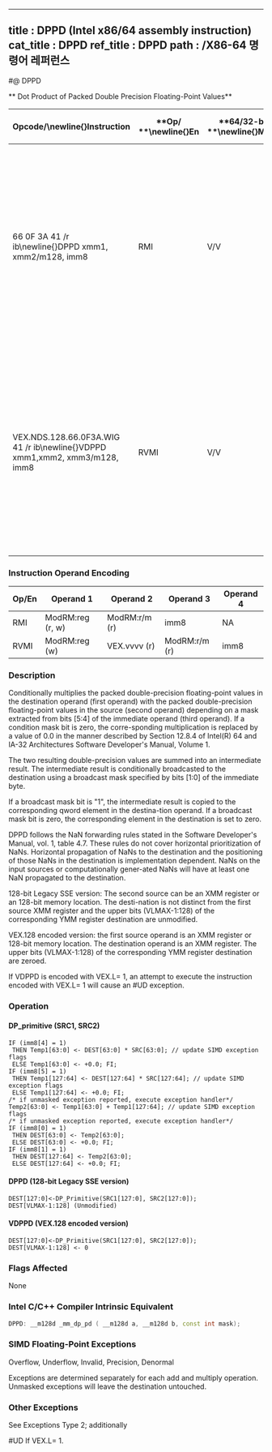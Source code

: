 ----------------------------
title : DPPD (Intel x86/64 assembly instruction)
cat_title : DPPD
ref_title : DPPD
path : /X86-64 명령어 레퍼런스
----------------------------
#@ DPPD

** Dot Product of Packed Double Precision Floating-Point Values**

|**Opcode/**\newline{}**Instruction**|**Op/ **\newline{}**En**|**64/32-bit **\newline{}**Mode**|**CPUID **\newline{}**Feature **\newline{}**Flag**|**Description**|
|------------------------------------|------------------------|--------------------------------|--------------------------------------------------|---------------|
|66 0F 3A 41 /r ib\newline{}DPPD xmm1, xmm2/m128, imm8|RMI|V/V|SSE4_1|Selectively multiply packed DP floating-point values from xmm1 with packed DP floating-point values from xmm2, add and selectively store the packed DP floating-point values to xmm1.|
|VEX.NDS.128.66.0F3A.WIG 41 /r ib\newline{}VDPPD xmm1,xmm2, xmm3/m128, imm8|RVMI|V/V|AVX|Selectively multiply packed DP floating-point values from xmm2 with packed DP floating-point values from xmm3, add and selectively store the packed DP floating-point values to xmm1.|
### Instruction Operand Encoding


|Op/En|Operand 1|Operand 2|Operand 3|Operand 4|
|-----|---------|---------|---------|---------|
|RMI|ModRM:reg (r, w)|ModRM:r/m (r)|imm8|NA|
|RVMI|ModRM:reg (w)|VEX.vvvv (r)|ModRM:r/m (r)|imm8|
### Description


Conditionally multiplies the packed double-precision floating-point values in the destination operand (first operand) with the packed double-precision floating-point values in the source (second operand) depending on a mask extracted from bits [5:4] of the immediate operand (third operand). If a condition mask bit is zero, the corre-sponding multiplication is replaced by a value of 0.0 in the manner described by Section 12.8.4 of Intel(R) 64 and IA-32 Architectures Software Developer's Manual, Volume 1.

The two resulting double-precision values are summed into an intermediate result. The intermediate result is conditionally broadcasted to the destination using a broadcast mask specified by bits [1:0] of the immediate byte. 

If a broadcast mask bit is "1", the intermediate result is copied to the corresponding qword element in the destina-tion operand. If a broadcast mask bit is zero, the corresponding element in the destination is set to zero.

DPPD follows the NaN forwarding rules stated in the Software Developer's Manual, vol. 1, table 4.7. These rules do not cover horizontal prioritization of NaNs. Horizontal propagation of NaNs to the destination and the positioning of those NaNs in the destination is implementation dependent. NaNs on the input sources or computationally gener-ated NaNs will have at least one NaN propagated to the destination.

128-bit Legacy SSE version: The second source can be an XMM register or an 128-bit memory location. The desti-nation is not distinct from the first source XMM register and the upper bits (VLMAX-1:128) of the corresponding YMM register destination are unmodified.

VEX.128 encoded version: the first source operand is an XMM register or 128-bit memory location. The destination operand is an XMM register. The upper bits (VLMAX-1:128) of the corresponding YMM register destination are zeroed.

If VDPPD is encoded with VEX.L= 1, an attempt to execute the instruction encoded with VEX.L= 1 will cause an #UD exception.


### Operation
#### DP_primitive (SRC1, SRC2)
```info-verb
IF (imm8[4] = 1) 
 THEN Temp1[63:0]  <- DEST[63:0] * SRC[63:0]; // update SIMD exception flags
 ELSE Temp1[63:0]  <- +0.0; FI;
IF (imm8[5] = 1) 
 THEN Temp1[127:64]  <- DEST[127:64] * SRC[127:64]; // update SIMD exception flags
 ELSE Temp1[127:64]  <- +0.0; FI;
/* if unmasked exception reported, execute exception handler*/
Temp2[63:0]  <- Temp1[63:0] + Temp1[127:64]; // update SIMD exception flags
/* if unmasked exception reported, execute exception handler*/
IF (imm8[0] = 1) 
 THEN DEST[63:0]  <- Temp2[63:0];
 ELSE DEST[63:0] <-  +0.0; FI;
IF (imm8[1] = 1) 
 THEN DEST[127:64]  <- Temp2[63:0];
 ELSE DEST[127:64] <-  +0.0; FI;
```
#### DPPD (128-bit Legacy SSE version)
```info-verb
DEST[127:0] <-DP_Primitive(SRC1[127:0], SRC2[127:0]);
DEST[VLMAX-1:128] (Unmodified)
```
#### VDPPD (VEX.128 encoded version)
```info-verb
DEST[127:0]<- DP_Primitive(SRC1[127:0], SRC2[127:0]);
DEST[VLMAX-1:128]  <- 0
```
### Flags Affected


None


### Intel C/C++ Compiler Intrinsic Equivalent

```cpp
DPPD: __m128d _mm_dp_pd ( __m128d a, __m128d b, const int mask);
```
### SIMD Floating-Point Exceptions


Overflow, Underflow, Invalid, Precision, Denormal

Exceptions are determined separately for each add and multiply operation. Unmasked exceptions will leave the destination untouched.

### Other Exceptions


See Exceptions Type 2; additionally

#UD If VEX.L= 1.

